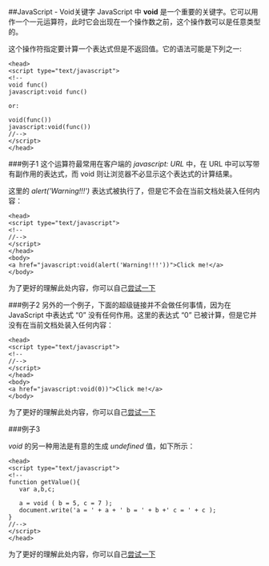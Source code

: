 ##JavaScript - Void关键字
JavaScript 中 **void** 是一个重要的关键字。它可以用作一个一元运算符，此时它会出现在一个操作数之前，这个操作数可以是任意类型的。

这个操作符指定要计算一个表达式但是不返回值。它的语法可能是下列之一:

    <head>
    <script type="text/javascript">
    <!--
    void func()
    javascript:void func()
    
    or:
    
    void(func())
    javascript:void(func())
    //-->
    </script>
    </head> 

###例子1
这个运算符最常用在客户端的 *javascript: URL* 中，在 URL 中可以写带有副作用的表达式，而 void 则让浏览器不必显示这个表达式的计算结果。

这里的 *alert('Warning!!!')* 表达式被执行了，但是它不会在当前文档处装入任何内容：

    <head>
    <script type="text/javascript">
    <!--
    //-->
    </script>
    </head>
    <body>
    <a href="javascript:void(alert('Warning!!!'))">Click me!</a>
    </body>

为了更好的理解此处内容，你可以自己[尝试一下](http://www.tutorialspoint.com/cgi-bin/practice.cgi?file=javascript_32)

###例子2
另外的一个例子，下面的超级链接并不会做任何事情，因为在 JavaScript 中表达式 “0” 没有任何作用。这里的表达式 “0” 已被计算，但是它并没有在当前文档处装入任何内容：

    <head>
    <script type="text/javascript">
    <!--
    //-->
    </script>
    </head>
    <body>
    <a href="javascript:void(0))">Click me!</a>
    </body>

为了更好的理解此处内容，你可以自己[尝试一下](http://www.tutorialspoint.com/cgi-bin/practice.cgi?file=javascript_33)

###例子3

*void* 的另一种用法是有意的生成 *undefined* 值，如下所示：

    <head>
    <script type="text/javascript">
    <!--
    function getValue(){
       var a,b,c;
    
       a = void ( b = 5, c = 7 );
       document.write('a = ' + a + ' b = ' + b +' c = ' + c );
    }
    //-->
    </script>
    </head>

为了更好的理解此处内容，你可以自己[尝试一下](http://www.tutorialspoint.com/cgi-bin/practice.cgi?file=javascript_34)